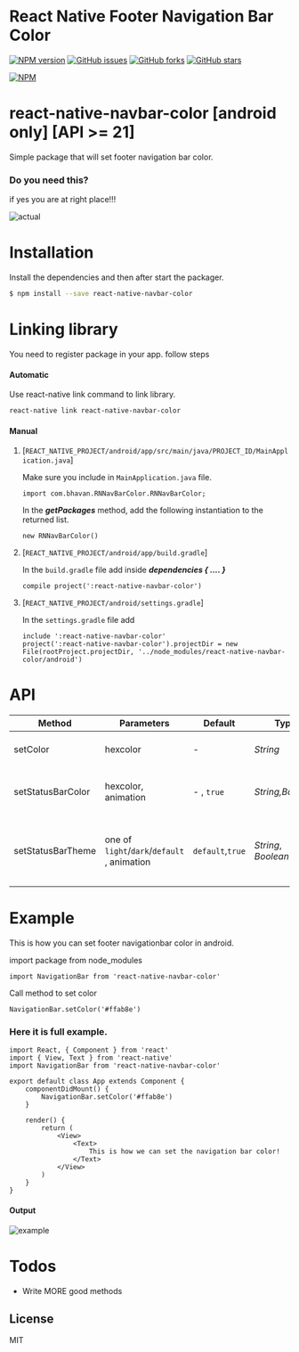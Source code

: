 # React Native Footer Navigation Bar Color
[![NPM version](https://img.shields.io/npm/v/react-native-navbar-color.svg)](https://www.npmjs.com/package/react-native-navbar-color) [![GitHub issues](https://img.shields.io/github/issues/BhavanPatel/react-native-navbar-color.svg)](https://github.com/BhavanPatel/react-native-navbar-color/issues) [![GitHub forks](https://img.shields.io/github/forks/BhavanPatel/react-native-navbar-color.svg)](https://github.com/BhavanPatel/react-native-navbar-color/network) [![GitHub stars](https://img.shields.io/github/stars/BhavanPatel/react-native-navbar-color.svg)](https://github.com/BhavanPatel/react-native-navbar-color/stargazers)

[![NPM](https://nodei.co/npm/react-native-navbar-color.png?downloads=true&downloadRank=true&stars=true)](https://nodei.co/npm/react-native-navbar-color/)

# react-native-navbar-color [android only] [API >= 21]

Simple package that will set footer navigation bar color.

### Do you need this?
if yes you are at right place!!!

![actual](/screenshot/actual.png)

# Installation

Install the dependencies and then after start the packager.

```sh
$ npm install --save react-native-navbar-color
```


# Linking library
You need to register package in your app.
follow steps

#### Automatic
Use react-native link command to link library.
```sh
react-native link react-native-navbar-color
```

#### Manual
1. [`REACT_NATIVE_PROJECT/android/app/src/main/java/PROJECT_ID/MainApplication.java`]

    Make sure you include in `MainApplication.java` file. 

    ```
    import com.bhavan.RNNavBarColor.RNNavBarColor;
    ```

    In the ***getPackages*** method, add the following instantiation to the returned list.
    ```
    new RNNavBarColor()
    ```

2. [`REACT_NATIVE_PROJECT/android/app/build.gradle`]

    In the `build.gradle` file add inside ***dependencies { .... }*** 
    ```
    compile project(':react-native-navbar-color')
    ```

3. [`REACT_NATIVE_PROJECT/android/settings.gradle`]

    In the `settings.gradle` file add 
    ```
    include ':react-native-navbar-color'
    project(':react-native-navbar-color').projectDir = new File(rootProject.projectDir, '../node_modules/react-native-navbar-color/android')
    ```
    
# API

| Method | Parameters  | Default | Type | Description
| ------ | ------ |  ------ |------ |------ |
| setColor | hexcolor | - | *String* | Navbar color in **hex format** in string|
| setStatusBarColor| hexcolor, animation | -  , `true` | *String,Boolean* |  Statusbar color in **hex format**, Show animation **true/false** |
| setStatusBarTheme | one of `light`/`dark`/`default` , animation | `default`,`true` | *String*, *Boolean* | Theme of Statusbar Light/Dark/Default in **String**, Show animation **true/false**  |

# Example
This is how you can set footer navigationbar color in android.

import package from node_modules
```
import NavigationBar from 'react-native-navbar-color'
```

Call method to set color
```
NavigationBar.setColor('#ffab8e')
```


### Here it is full example.

```
import React, { Component } from 'react'
import { View, Text } from 'react-native'
import NavigationBar from 'react-native-navbar-color'

export default class App extends Component {
    componentDidMount() {
        NavigationBar.setColor('#ffab8e')
    }

    render() {
        return (
            <View>
                <Text>
                    This is how we can set the navigation bar color!
                </Text>
            </View>
        )
    }
}
```

#### Output

![example](/screenshot/example.png)




# Todos

 - Write MORE good methods

License
----
MIT
